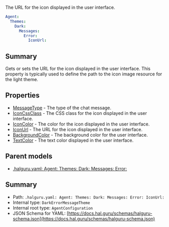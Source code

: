 <!--
title: IconUrl
description: The URL for the icon displayed in the user interface.
version: 1.40.1-beta.2
generated: true
date: 2025-04-28
node: This file is generated by the command-line program: `halguru manual -c -m`
-->


The URL for the icon displayed in the user interface.

```yaml
Agent:
  Themes:
    Dark:
      Messages:
        Error:
          IconUrl:
```

## Summary

Gets or sets the URL for the icon displayed in the user interface. This property is typically used to define the path to the icon image resource for the light theme.

## Properties

* [MessageType]((halguru)-agent-themes-dark-messages-error-messagetype.md) - The type of the chat message.
* [IconCssClass]((halguru)-agent-themes-dark-messages-error-iconcssclass.md) - The CSS class for the icon displayed in the user interface.
* [IconColor]((halguru)-agent-themes-dark-messages-error-iconcolor.md) - The color for the icon displayed in the user interface.
* [IconUrl]((halguru)-agent-themes-dark-messages-error-iconurl.md) - The URL for the icon displayed in the user interface.
* [BackgroundColor]((halguru)-agent-themes-dark-messages-error-backgroundcolor.md) - The background color for the user interface.
* [TextColor]((halguru)-agent-themes-dark-messages-error-textcolor.md) - The text color displayed in the user interface.

## Parent models

* [.halguru.yaml: Agent: Themes: Dark: Messages: Error:]((halguru)-agent-themes-dark-messages-error.md)
## Summary

* Path: `.halguru.yaml: Agent: Themes: Dark: Messages: Error: IconUrl:`
* Internal type: `DarkErrorMessageTheme`
* Internal root type: `AgentConfiguration`
* JSON Schema for YAML: [https://docs.hal.guru/schemas/halguru-schema.json](https://docs.hal.guru/schemas/halguru-schema.json)
